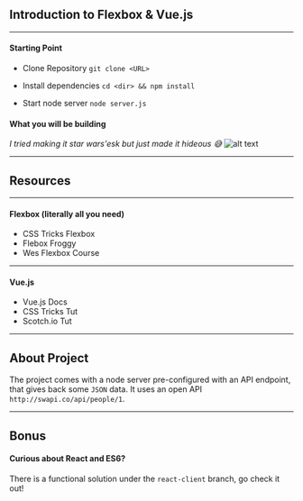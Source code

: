 ## Introduction to Flexbox & Vue.js

----

#### Starting Point
- Clone Repository `git clone <URL>`

- Install dependencies `cd <dir> && npm install`

- Start node server `node server.js`


#### What you will be building
*I tried making it star wars'esk but just made it hideous 😅*
![alt text](https://www.dropbox.com/s/eg4wpktwsfe9u22/Screenshot%202017-04-07%2013.47.31.png?raw=1)

----

## Resources

----

#### Flexbox (literally all you need)

- CSS Tricks Flexbox
- Flebox Froggy
- Wes Flexbox Course

----

#### Vue.js
- Vue.js Docs
- CSS Tricks Tut
- Scotch.io Tut

----

## About Project

The project comes with a node server pre-configured with an API endpoint, that gives back some `JSON` data. It uses an open API `http://swapi.co/api/people/1`.


----

## Bonus

#### Curious about React and ES6?

There is a functional solution under the `react-client` branch, go check it out!
